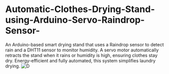 # Automatic-Clothes-Drying-Stand-using-Arduino-Servo-Raindrop-Sensor-
An Arduino-based smart drying stand that uses a Raindrop sensor to detect rain and a DHT11 sensor to monitor humidity. A servo motor automatically retracts the stand when it rains or humidity is high, ensuring clothes stay dry. Energy-efficient and fully automated, this system simplifies laundry drying. 
![D](https://github.com/user-attachments/assets/5124a8e5-1a6e-45ea-937e-eeed6ba9f4f7)
